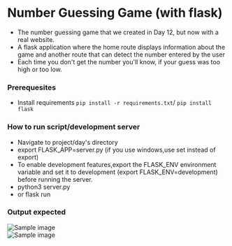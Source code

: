 # Number Guessing Game (with flask)
- The number guessing game that we created in Day 12, but now with a real website. 
- A flask application where the home route displays information about the game and another route that can detect the number entered by the user 
- Each time you don't get the number you'll know, if your guess was too high or too low. 

### Prerequesites
- Install requirements `pip install -r requirements.txt`/ `pip install flask`

### How to run script/development server
- Navigate to project/day's directory
- export FLASK_APP=server.py (if you use windows,use set instead of export)
- To enable development features,export the FLASK_ENV environment variable and set it to development (export FLASK_ENV=development) before running the server.
- python3 server.py
- or flask run

### Output expected
<img src="https://github.com/ima-eky/100-days-of-code-course/blob/main/img/number_guessing_game.png" title="Sample image" />
<br><img src="https://github.com/ima-eky/100-days-of-code-course/blob/main/img/guess_the_number.jpg" title="Sample image" />
